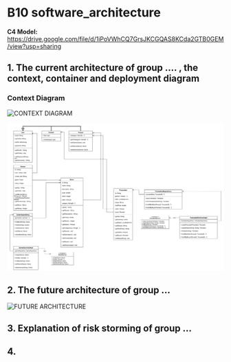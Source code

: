 # B10 software_architecture
**C4 Model:** https://drive.google.com/file/d/1iPoVWhCQ7GrsJKCGQAS8KCda2GTB0GEM/view?usp=sharing
## 1. The current architecture of group …. , the context, container and deployment diagram

### Context Diagram
![CONTEXT DIAGRAM](https://github.com/ADPRO-B10/software_architecture/assets/112263712/a1dc0349-8670-4d4e-8efe-81563b7fb91d)



![alt text](current.png)

## 2. The future architecture of group …
![FUTURE ARCHITECTURE](https://github.com/ADPRO-B10/software_architecture/assets/112263712/63fbc5d4-63c1-40c7-a12f-0a414e02a6bb)


## 3. Explanation of risk storming of group …
## 4. 
